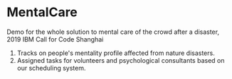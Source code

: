# MentalCare

Demo for the whole solution to mental care of the crowd after a disaster, 2019 IBM Call for Code Shanghai

1. Tracks on people's mentality profile affected from nature disasters.
2. Assigned tasks for volunteers and psychological consultants based on our scheduling system.


